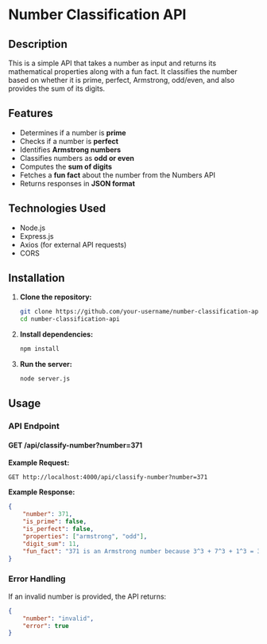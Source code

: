 # Number Classification API

## Description
This is a simple API that takes a number as input and returns its mathematical properties along with a fun fact. It classifies the number based on whether it is prime, perfect, Armstrong, odd/even, and also provides the sum of its digits.

## Features
- Determines if a number is **prime**
- Checks if a number is **perfect**
- Identifies **Armstrong numbers**
- Classifies numbers as **odd or even**
- Computes the **sum of digits**
- Fetches a **fun fact** about the number from the Numbers API
- Returns responses in **JSON format**

## Technologies Used
- Node.js
- Express.js
- Axios (for external API requests)
- CORS

## Installation

1. **Clone the repository:**
   ```sh
   git clone https://github.com/your-username/number-classification-api.git
   cd number-classification-api
   ```
2. **Install dependencies:**
   ```sh
   npm install
   ```
4. **Run the server:**
   ```sh
   node server.js
   ```

## Usage
### API Endpoint
#### **GET /api/classify-number?number=371**

**Example Request:**
```
GET http://localhost:4000/api/classify-number?number=371
```

**Example Response:**
```json
{
    "number": 371,
    "is_prime": false,
    "is_perfect": false,
    "properties": ["armstrong", "odd"],
    "digit_sum": 11,
    "fun_fact": "371 is an Armstrong number because 3^3 + 7^3 + 1^3 = 371"
}
```

### Error Handling
If an invalid number is provided, the API returns:
```json
{
    "number": "invalid",
    "error": true
}
```

